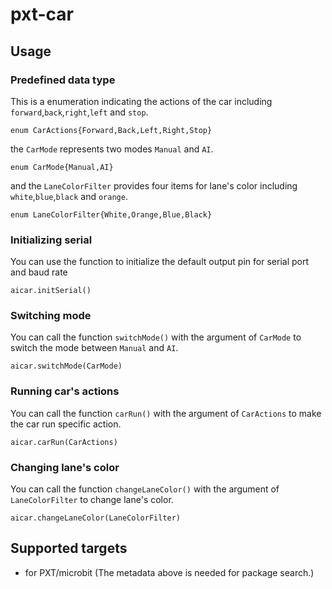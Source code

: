 # pxt-car

## Usage

### Predefined data type
This is a enumeration indicating the actions of the car including ``forward``,``back``,``right``,``left`` and ``stop``. 
```block
enum CarActions{Forward,Back,Left,Right,Stop}
```
the ``CarMode`` represents two modes ``Manual`` and ``AI``.
```block
enum CarMode{Manual,AI}
```
and the ``LaneColorFilter`` provides four items for lane's color including ``white``,``blue``,``black`` and ``orange``.
```block
enum LaneColorFilter{White,Orange,Blue,Black}
```

### Initializing serial
You can use the function to initialize the default output pin for serial port and baud rate

```block
aicar.initSerial()
```

### Switching mode
You can call the function ``switchMode()`` with the argument of ``CarMode`` to switch the mode between ``Manual`` and ``AI``.
```block
aicar.switchMode(CarMode)
```

### Running car's actions
You can call the function ``carRun()`` with the argument of ``CarActions`` to make the car run specific action.
```block
aicar.carRun(CarActions)
```

### Changing lane's color
You can call the function ``changeLaneColor()`` with the argument of ``LaneColorFilter`` to change lane's color.
```block
aicar.changeLaneColor(LaneColorFilter)
```

## Supported targets

* for PXT/microbit
(The metadata above is needed for package search.)

